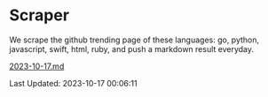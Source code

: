 # Scraper

We scrape the github trending page of these languages: go, python, javascript, swift, html, ruby, and push a markdown result everyday.

[2023-10-17.md](https://github.com/henson/Scraper/blob/master/2023-10-17.md)

Last Updated: 2023-10-17 00:06:11